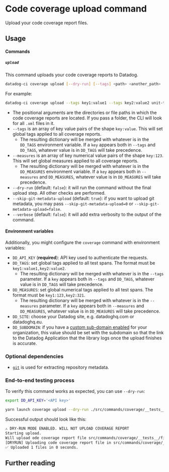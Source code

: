 # Code coverage upload command

Upload your code coverage report files.

## Usage

#### Commands

##### `upload`

This command uploads your code coverage reports to Datadog.

```bash
datadog-ci coverage upload [--dry-run] [--tags] <path> <another_path>
```

For example:

```bash
datadog-ci coverage upload --tags key1:value1 --tags key2:value2 unit-tests/coverage-reports acceptance-tests/coverage-reports e2e-tests/coverage-report.xml
```

- The positional arguments are the directories or file paths in which the code coverage reports are located. If you pass a folder, the CLI will look for all `.xml` files in it.
- `--tags` is an array of key value pairs of the shape `key:value`. This will set global tags applied to all coverage reports.
  - The resulting dictionary will be merged with whatever is in the `DD_TAGS` environment variable. If a `key` appears both in `--tags` and `DD_TAGS`, whatever value is in `DD_TAGS` will take precedence.
- `--measures` is an array of key numerical value pairs of the shape `key:123`. This will set global measures applied to all coverage reports.
  - The resulting dictionary will be merged with whatever is in the `DD_MEASURES` environment variable. If a `key` appears both in `--measures` and `DD_MEASURES`, whatever value is in `DD_MEASURES` will take precedence.
- `--dry-run` (default: `false`): it will run the command without the final upload step. All other checks are performed.
- `--skip-git-metadata-upload` (default: `true`): if you want to upload git metadata, you may pass `--skip-git-metadata-upload=0` or `--skip-git-metadata-upload=false`.
- `--verbose` (default: `false`): it will add extra verbosity to the output of the command.

#### Environment variables

Additionally, you might configure the `coverage` command with environment variables:

- `DD_API_KEY` (**required**): API key used to authenticate the requests.
- `DD_TAGS`: set global tags applied to all test spans. The format must be `key1:value1,key2:value2`.
  - The resulting dictionary will be merged with whatever is in the `--tags` parameter. If a `key` appears both in `--tags` and `DD_TAGS`, whatever value is in `DD_TAGS` will take precedence.
- `DD_MEASURES`: set global numerical tags applied to all test spans. The format must be `key1:123,key2:321`.
  - The resulting dictionary will be merged with whatever is in the `--measures` parameter. If a `key` appears both in `--measures` and `DD_MEASURES`, whatever value is in `DD_MEASURES` will take precedence.
- `DD_SITE`: choose your Datadog site, e.g. datadoghq.com or datadoghq.eu.
- `DD_SUBDOMAIN`: if you have a [custom sub-domain enabled](https://docs.datadoghq.com/account_management/multi_organization/#custom-sub-domains) for your organization, this value should be set with the subdomain so that the link to the Datadog Application that the library logs once the upload finishes is accurate.

### Optional dependencies

- [`git`](https://git-scm.com/downloads) is used for extracting repository metadata.

### End-to-end testing process

To verify this command works as expected, you can use `--dry-run`:

```bash
export DD_API_KEY='<API key>'

yarn launch coverage upload --dry-run ./src/commands/coverage/__tests__/fixtures/jacoco-report.xml 
```

Successful output should look like this:

```bash
⚠️ DRY-RUN MODE ENABLED. WILL NOT UPLOAD COVERAGE REPORT
Starting upload.
Will upload ode coverage report file src/commands/coverage/__tests__/fixtures/jacoco-report.xml
[DRYRUN] Uploading code coverage report file in src/commands/coverage/__tests__/fixtures/jacoco-report.xml
✅ Uploaded 1 files in 0 seconds.
```


## Further reading

[//]: <> (TODO: Add link to the documentation page)

